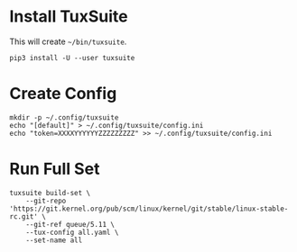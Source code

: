 # Install TuxSuite

This will create `~/bin/tuxsuite`.

```
pip3 install -U --user tuxsuite
```

# Create Config

```
mkdir -p ~/.config/tuxsuite
echo "[default]" > ~/.config/tuxsuite/config.ini
echo "token=XXXXYYYYYYZZZZZZZZZ" >> ~/.config/tuxsuite/config.ini
```

# Run Full Set

```
tuxsuite build-set \
    --git-repo 'https://git.kernel.org/pub/scm/linux/kernel/git/stable/linux-stable-rc.git' \
    --git-ref queue/5.11 \
    --tux-config all.yaml \
    --set-name all
```
